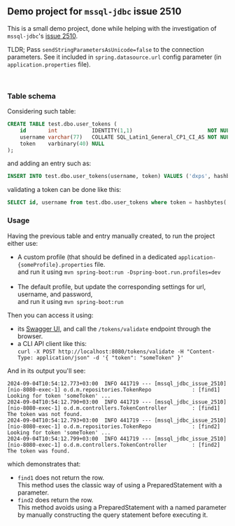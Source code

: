 ## Demo project for `mssql-jdbc` issue 2510

This is a small demo project, done while helping with the investigation of `mssql-jdbc`'s [issue 2510](https://github.com/microsoft/mssql-jdbc/issues/2510).

TLDR; Pass `sendStringParametersAsUnicode=false` to the connection parameters. See it included in `spring.datasource.url` config parameter (in `application.properties` file).

<br/>

### Table schema

Considering such table:

```sql
CREATE TABLE test.dbo.user_tokens (
    id       int           IDENTITY(1,1)                        NOT NULL,
    username varchar(77)   COLLATE SQL_Latin1_General_CP1_CI_AS NOT NULL,
    token    varbinary(40) NULL
);
```

and adding an entry such as:

```sql
INSERT INTO test.dbo.user_tokens(username, token) VALUES ('dxps', hashbytes('SHA2_256', 'someToken'));
```

validating a token can be done like this:

```sql
SELECT id, username from test.dbo.user_tokens where token = hashbytes('SHA2_256', 'someToken');
```

### Usage

Having the previous table and entry manually created, to run the project either use:

-   A custom profile (that should be defined in a dedicated `application-{someProfile}.properties` file.<br/>
    and run it using `mvn spring-boot:run -Dspring-boot.run.profiles=dev`<br/><br/>
-   The default profile, but update the corresponding settings for url, username, and password,<br/>
    and run it using `mvn spring-boot:run`

Then you can access it using:

-   its [Swagger UI](http://localhost:8080/swagger-ui/index.html#/token-controller/validate), and call the `/tokens/validate` endpoint through the browser.
-   a CLI API client like this:<br/>
    `curl -X POST http://localhost:8080/tokens/validate -H "Content-Type: application/json" -d '{ "token": "someToken" }'`

And in its output you'll see:

```
2024-09-04T10:54:12.773+03:00  INFO 441719 --- [mssql_jdbc_issue_2510] [nio-8080-exec-1] o.d.m.repositories.TokenRepo             : [find1] Looking for token 'someToken' ...
2024-09-04T10:54:12.790+03:00  INFO 441719 --- [mssql_jdbc_issue_2510] [nio-8080-exec-1] o.d.m.controllers.TokenController        : [find1] The token was not found.
2024-09-04T10:54:12.793+03:00  INFO 441719 --- [mssql_jdbc_issue_2510] [nio-8080-exec-1] o.d.m.repositories.TokenRepo             : [find2] Looking for token 'someToken' ...
2024-09-04T10:54:12.799+03:00  INFO 441719 --- [mssql_jdbc_issue_2510] [nio-8080-exec-1] o.d.m.controllers.TokenController        : [find2] The token was found.
```

which demonstrates that:

-   `find1` does not return the row.<br/>
    This method uses the classic way of using a PreparedStatement with a parameter.
-   `find2` does return the row.<br/>
    This method avoids using a PreparedStatement with a named parameter by manually constructing the query statement before executing it.
